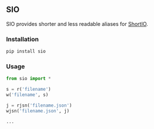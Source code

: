 ## SIO
SIO provides shorter and less readable aliases for [ShortIO](https://github.com/byshyk/shortio).



### Installation
```bash
pip install sio
```

### Usage
```python
from sio import *

s = r('filename')
w('filename', s)

j = rjsn('filename.json')
wjsn('filename.json', j)

...
```
